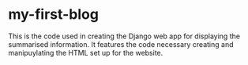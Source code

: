 # my-first-blog
This is the code used in creating the Django web app for displaying the summarised information.
It features the code necessary creating and manipuylating the HTML set up for the website.
